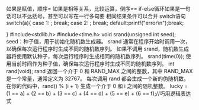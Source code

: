 如果是赋值，顺序=
如果是相等关系，比较运算，倒序==
if-else循环如果是一句话可以不达括号，甚至可以写在一行多句要
相同结果条件可以合并
switch语句
switch(a){
    case 1:    ; break;
    case 2:    ; break;
    default:printf("error\n");break;

}
#include<stdlib.h>
#include<time.h>
void srand(unsigned int seed);
seed：种子值，用于初始化随机数生成器。
srand 通常在程序开始时调用一次，以确保每次运行程序时生成不同的随机数序列。
如果不调用 srand，随机数生成器将使用默认种子，每次运行程序时生成相同的随机数序列。
srand(time(0)); 使用当前时间作为种子值，确保每次运行程序时生成不同的随机数序列。
int rand(void);
rand 返回一个介于 0 和 RAND_MAX 之间的整数，其中 RAND_MAX 是一个常量，通常定义为 32767。
每次调用 rand 都会生成一个新的伪随机数。
在你的代码中，rand() % (i + 1) 生成一个介于 0 和 i 之间的随机整数。
lucky = (1 == a) + (2 == b) + (3 == c) + (4 == d) + (5 == e) + (6 == f);//巧用逻辑表达式